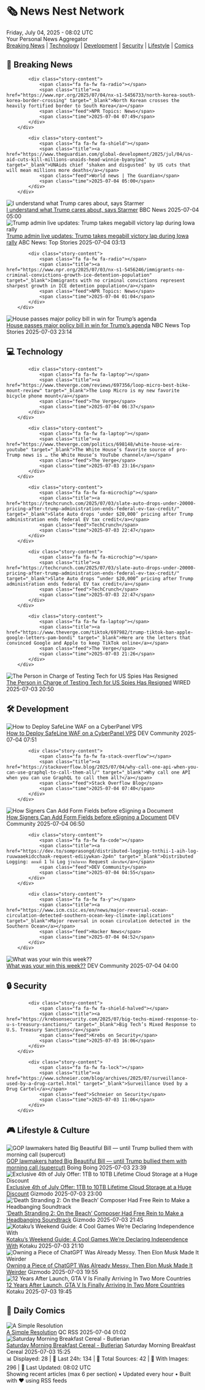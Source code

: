 <!-- Processing 54 RSS feeds at 2025-07-04 08:01:48 UTC -->
<!-- Processing: XKCD -->
<!-- Processing: Saturday Morning Breakfast Cereal -->
<!-- Processing: Dilbert -->
<!-- Processing: Questionable Content -->
<!-- Processing: Girl Genius -->
<!-- Processing: CNN Top Stories -->
<!-- Processing: CNN Breaking News -->
<!-- Processing: BBC Breaking News -->
<!-- Processing: NPR News -->
<!-- Processing: CBC News -->
<!-- Error processing https://rss.cbc.ca/lineup/topstories.xml: The read operation timed out -->
<!-- Processing: Reuters World News -->
<!-- Processing: Associated Press Breaking -->
<!-- Processing: Guardian World News -->
<!-- Processing: TechCrunch -->
<!-- Processing: The Verge -->
<!-- Processing: Ars Technica -->
<!-- Processing: O'Reilly Radar -->
<!-- Processing: Slashdot -->
<!-- Processing: Hacker News -->
<!-- Processing: Dev.to -->
<!-- Processing: StackOverflow Blog -->
<!-- Processing: OMG! Ubuntu -->
<!-- Processing: Red Hat Blog -->
<!-- Processing: Ubuntu Blog -->
<!-- Processing: GitHub Blog -->
<!-- Processing: GitLab Blog -->
<!-- Processing: DZone -->
<!-- Processing: Gizmodo -->
<!-- Processing: Kotaku -->
<!-- Processing: Krebs on Security -->
<!-- Generated 5 new posts out of 30 feeds processed -->
<div class="newspaper-header">
    <h1 class="newspaper-title">🗞️ News Nest Network</h1>
    <div class="newspaper-date">Friday, July 04, 2025 - 08:02 UTC</div>
    <div class="newspaper-subtitle">Your Personal News Aggregator</div>
</div>

<div class="newspaper-nav">
    <a href="#breaking">Breaking News</a> |
    <a href="#tech">Technology</a> |
    <a href="#dev">Development</a> |
    <a href="#security">Security</a> |
    <a href="#lifestyle">Lifestyle</a> |
    <a href="#webcomics">Comics</a>
</div>

<div class="news-section breaking-news" id="breaking">
<h2 class="section-header">🚨 Breaking News</h2>
<div class="stories-container">
<div class="story">
            
            <div class="story-content">
                <span class="fa fa-fw fa-radio"></span>
                <span class="title"><a href="https://www.npr.org/2025/07/04/nx-s1-5456733/north-korea-south-korea-border-crossing" target="_blank">North Korean crosses the heavily fortified border to South Korea</a></span>
                <span class="feed">NPR Topics: News</span>
                <span class="time">2025-07-04 07:49</span>
            </div>
        </div>
<div class="story">
            
            <div class="story-content">
                <span class="fa fa-fw fa-shield"></span>
                <span class="title"><a href="https://www.theguardian.com/global-development/2025/jul/04/us-aid-cuts-kill-millions-unaids-head-winnie-byanyima" target="_blank">UNAids chief ‘shaken and disgusted’ by US cuts that will mean millions more deaths</a></span>
                <span class="feed">World news | The Guardian</span>
                <span class="time">2025-07-04 05:00</span>
            </div>
        </div>
<div class="story">
            <img src="https://ichef.bbci.co.uk/ace/standard/240/cpsprodpb/4d9f/live/5beff890-5840-11f0-960d-e9f1088a89fe.jpg" alt="I understand what Trump cares about, says Starmer" class="story-image" loading="lazy" onerror="this.style.display='none'">
            <div class="story-content">
                <span class="fa fa-fw fa-flag"></span>
                <span class="title"><a href="https://www.bbc.com/news/articles/cq8ze23vx4po" target="_blank">I understand what Trump cares about, says Starmer</a></span>
                <span class="feed">BBC News</span>
                <span class="time">2025-07-04 05:00</span>
            </div>
        </div>
<div class="story">
            <img src="https://s.abcnews.com/images/Politics/trump-at-rally_1751596907989_hpMain_4x3t_384.jpg" alt="Trump admin live updates: Trump takes megabill victory lap during Iowa rally" class="story-image" loading="lazy" onerror="this.style.display='none'">
            <div class="story-content">
                <span class="fa fa-fw fa-tv"></span>
                <span class="title"><a href="https://abcnews.go.com/US/live-updates/trump-admin-live-updates-senate-begin-big-beautiful/?id=123330663" target="_blank">Trump admin live updates: Trump takes megabill victory lap during Iowa rally</a></span>
                <span class="feed">ABC News: Top Stories</span>
                <span class="time">2025-07-04 03:13</span>
            </div>
        </div>
<div class="story">
            
            <div class="story-content">
                <span class="fa fa-fw fa-radio"></span>
                <span class="title"><a href="https://www.npr.org/2025/07/03/nx-s1-5456246/immigrants-no-criminal-convictions-growth-ice-detention-population" target="_blank">Immigrants with no criminal convictions represent sharpest growth in ICE detention population</a></span>
                <span class="feed">NPR Topics: News</span>
                <span class="time">2025-07-04 01:04</span>
            </div>
        </div>
<div class="story">
            <img src="https://media-cldnry.s-nbcnews.com/image/upload/t_fit_1500w/mpx/2704722219/2025_07/Video-55yuu4.jpg" alt="House passes major policy bill in win for Trump’s agenda" class="story-image" loading="lazy" onerror="this.style.display='none'">
            <div class="story-content">
                <span class="fa fa-fw fa-broadcast-tower"></span>
                <span class="title"><a href="https://www.nbcnews.com/nightly-news/video/house-passes-major-policy-bill-in-win-for-trump-s-agenda-242684998001" target="_blank">House passes major policy bill in win for Trump’s agenda</a></span>
                <span class="feed">NBC News Top Stories</span>
                <span class="time">2025-07-03 23:14</span>
            </div>
        </div>
</div>
</div>
<div class="news-section tech-news" id="tech">
<h2 class="section-header">💻 Technology</h2>
<div class="stories-container">
<div class="story">
            
            <div class="story-content">
                <span class="fa fa-fw fa-laptop"></span>
                <span class="title"><a href="https://www.theverge.com/reviews/697356/loop-micro-best-bike-mount-review" target="_blank">The Loop Micro is my new favorite bicycle phone mount</a></span>
                <span class="feed">The Verge</span>
                <span class="time">2025-07-04 06:37</span>
            </div>
        </div>
<div class="story">
            
            <div class="story-content">
                <span class="fa fa-fw fa-laptop"></span>
                <span class="title"><a href="https://www.theverge.com/politics/698148/white-house-wire-youtube" target="_blank">The White House’s favorite source of pro-Trump news is … the White House’s YouTube channel</a></span>
                <span class="feed">The Verge</span>
                <span class="time">2025-07-03 23:16</span>
            </div>
        </div>
<div class="story">
            
            <div class="story-content">
                <span class="fa fa-fw fa-microchip"></span>
                <span class="title"><a href="https://techcrunch.com/2025/07/03/slate-auto-drops-under-20000-pricing-after-trump-administration-ends-federal-ev-tax-credit/" target="_blank">Slate Auto drops ‘under $20,000’ pricing after Trump administration ends federal EV tax credit</a></span>
                <span class="feed">TechCrunch</span>
                <span class="time">2025-07-03 22:47</span>
            </div>
        </div>
<div class="story">
            
            <div class="story-content">
                <span class="fa fa-fw fa-microchip"></span>
                <span class="title"><a href="https://techcrunch.com/2025/07/03/slate-auto-drops-under-20000-pricing-after-trump-administration-ends-federal-ev-tax-credit/" target="_blank">Slate Auto drops “under $20,000” pricing after Trump administration ends federal EV tax credit</a></span>
                <span class="feed">TechCrunch</span>
                <span class="time">2025-07-03 22:47</span>
            </div>
        </div>
<div class="story">
            
            <div class="story-content">
                <span class="fa fa-fw fa-laptop"></span>
                <span class="title"><a href="https://www.theverge.com/tiktok/697982/trump-tiktok-ban-apple-google-letters-pam-bondi" target="_blank">Here are the letters that convinced Google and Apple to keep TikTok online</a></span>
                <span class="feed">The Verge</span>
                <span class="time">2025-07-03 21:26</span>
            </div>
        </div>
<div class="story">
            <img src="https://media.wired.com/photos/6866d9ced7b7c86f646030d4/master/pass/GettyImages-2213769363.jpg" alt="The Person in Charge of Testing Tech for US Spies Has Resigned" class="story-image" loading="lazy" onerror="this.style.display='none'">
            <div class="story-content">
                <span class="fa fa-fw fa-bolt"></span>
                <span class="title"><a href="https://www.wired.com/story/iarpa-director-resigns-odni/" target="_blank">The Person in Charge of Testing Tech for US Spies Has Resigned</a></span>
                <span class="feed">WIRED</span>
                <span class="time">2025-07-03 20:50</span>
            </div>
        </div>
</div>
</div>
<div class="news-section dev-news" id="dev">
<h2 class="section-header">🛠️ Development</h2>
<div class="stories-container">
<div class="story">
            <img src="https://media2.dev.to/dynamic/image/width=800%2Cheight=%2Cfit=scale-down%2Cgravity=auto%2Cformat=auto/https%3A%2F%2Fdev-to-uploads.s3.amazonaws.com%2Fuploads%2Farticles%2Frjvwk9sunqw54zf0wjjs.png" alt="How to Deploy SafeLine WAF on a CyberPanel VPS" class="story-image" loading="lazy" onerror="this.style.display='none'">
            <div class="story-content">
                <span class="fa fa-fw fa-code"></span>
                <span class="title"><a href="https://dev.to/carrie_luo1/how-to-deploy-safeline-waf-on-a-cyberpanel-vps-ina" target="_blank">How to Deploy SafeLine WAF on a CyberPanel VPS</a></span>
                <span class="feed">DEV Community</span>
                <span class="time">2025-07-04 07:51</span>
            </div>
        </div>
<div class="story">
            
            <div class="story-content">
                <span class="fa fa-fw fa-stack-overflow"></span>
                <span class="title"><a href="https://stackoverflow.blog/2025/07/04/why-call-one-api-when-you-can-use-graphql-to-call-them-all/" target="_blank">Why call one API when you can use GraphQL to call them all?</a></span>
                <span class="feed">Stack Overflow Blog</span>
                <span class="time">2025-07-04 07:40</span>
            </div>
        </div>
<div class="story">
            <img src="https://media2.dev.to/dynamic/image/width=800%2Cheight=%2Cfit=scale-down%2Cgravity=auto%2Cformat=auto/https%3A%2F%2Fwebsite-static.boldsign.com%2F2024%2F02%2F39f4b02d-create-a-document.png" alt="How Signers Can Add Form Fields before eSigning a Document" class="story-image" loading="lazy" onerror="this.style.display='none'">
            <div class="story-content">
                <span class="fa fa-fw fa-code"></span>
                <span class="title"><a href="https://dev.to/boldsign/how-signers-can-add-form-fields-before-esigning-a-document-3c9g" target="_blank">How Signers Can Add Form Fields before eSigning a Document</a></span>
                <span class="feed">DEV Community</span>
                <span class="time">2025-07-04 06:50</span>
            </div>
        </div>
<div class="story">
            
            <div class="story-content">
                <span class="fa fa-fw fa-code"></span>
                <span class="title"><a href="https://dev.to/somprasongd/distributed-logging-tnthii-1-aih-log-ruuwaaekidcchaak-request-ediiywkan-2p4n" target="_blank">Distributed Logging: ตอนที่ 1 ให้ Log รู้ว่าเกิดจาก Request เดียวกัน</a></span>
                <span class="feed">DEV Community</span>
                <span class="time">2025-07-04 04:55</span>
            </div>
        </div>
<div class="story">
            
            <div class="story-content">
                <span class="fa fa-fw fa-y"></span>
                <span class="title"><a href="https://www.icm.csic.es/en/news/major-reversal-ocean-circulation-detected-southern-ocean-key-climate-implications" target="_blank">Major reversal in ocean circulation detected in the Southern Ocean</a></span>
                <span class="feed">Hacker News</span>
                <span class="time">2025-07-04 04:52</span>
            </div>
        </div>
<div class="story">
            <img src="https://media2.dev.to/dynamic/image/width=800%2Cheight=%2Cfit=scale-down%2Cgravity=auto%2Cformat=auto/https%3A%2F%2Fdev-to-uploads.s3.amazonaws.com%2Fuploads%2Farticles%2Fq92be5k7kiqqqth4j3j6.gif" alt="What was your win this week??" class="story-image" loading="lazy" onerror="this.style.display='none'">
            <div class="story-content">
                <span class="fa fa-fw fa-code"></span>
                <span class="title"><a href="https://dev.to/devteam/what-was-your-win-this-week-n84" target="_blank">What was your win this week??</a></span>
                <span class="feed">DEV Community</span>
                <span class="time">2025-07-04 04:00</span>
            </div>
        </div>
</div>
</div>
<div class="news-section security-news" id="security">
<h2 class="section-header">🔒 Security</h2>
<div class="stories-container">
<div class="story">
            
            <div class="story-content">
                <span class="fa fa-fw fa-shield-halved"></span>
                <span class="title"><a href="https://krebsonsecurity.com/2025/07/big-techs-mixed-response-to-u-s-treasury-sanctions/" target="_blank">Big Tech’s Mixed Response to U.S. Treasury Sanctions</a></span>
                <span class="feed">Krebs on Security</span>
                <span class="time">2025-07-03 16:06</span>
            </div>
        </div>
<div class="story">
            
            <div class="story-content">
                <span class="fa fa-fw fa-lock"></span>
                <span class="title"><a href="https://www.schneier.com/blog/archives/2025/07/surveillance-used-by-a-drug-cartel.html" target="_blank">Surveillance Used by a Drug Cartel</a></span>
                <span class="feed">Schneier on Security</span>
                <span class="time">2025-07-03 11:06</span>
            </div>
        </div>
</div>
</div>
<div class="news-section lifestyle-news" id="lifestyle">
<h2 class="section-header">🎮 Lifestyle & Culture</h2>
<div class="stories-container">
<div class="story">
            <img src="https://i0.wp.com/boingboing.net/wp-content/uploads/2024/02/Emperor-Trump-1.webp?fit=1500%2C1000&amp;quality=55&amp;ssl=1" alt="GOP lawmakers hated Big Beautiful Bill — until Trump bullied them with morning call (supercut)" class="story-image" loading="lazy" onerror="this.style.display='none'">
            <div class="story-content">
                <span class="fa fa-fw fa-arrow-right"></span>
                <span class="title"><a href="https://boingboing.net/2025/07/03/gop-lawmakers-hated-big-beautiful-bill-until-trump-bullied-them-with-morning-call-supercut.html" target="_blank">GOP lawmakers hated Big Beautiful Bill — until Trump bullied them with morning call (supercut)</a></span>
                <span class="feed">Boing Boing</span>
                <span class="time">2025-07-03 23:39</span>
            </div>
        </div>
<div class="story">
            <img src="https://gizmodo.com/app/uploads/2025/07/pCloud-Storage-Encryption-Sale.jpg" alt="Exclusive 4th of July Offer: 1TB to 10TB Lifetime Cloud Storage at a Huge Discount" class="story-image" loading="lazy" onerror="this.style.display='none'">
            <div class="story-content">
                <span class="fa fa-fw fa-computer"></span>
                <span class="title"><a href="https://gizmodo.com/exclusive-4th-of-july-offer-1tb-to-10tb-lifetime-cloud-storage-at-a-huge-discount-2000622831" target="_blank">Exclusive 4th of July Offer: 1TB to 10TB Lifetime Cloud Storage at a Huge Discount</a></span>
                <span class="feed">Gizmodo</span>
                <span class="time">2025-07-03 23:00</span>
            </div>
        </div>
<div class="story">
            <img src="https://gizmodo.com/app/uploads/2025/07/Ludvig-Forssell-Death-Stranding-2-On-The-Beach-InterviewWORDPRESS.jpg" alt="‘Death Stranding 2: On the Beach’ Composer Had Free Rein to Make a Headbanging Soundtrack" class="story-image" loading="lazy" onerror="this.style.display='none'">
            <div class="story-content">
                <span class="fa fa-fw fa-computer"></span>
                <span class="title"><a href="https://gizmodo.com/death-stranding-2-on-the-beach-composer-had-free-rein-to-make-a-headbanging-soundtrack-2000623819" target="_blank">‘Death Stranding 2: On the Beach’ Composer Had Free Rein to Make a Headbanging Soundtrack</a></span>
                <span class="feed">Gizmodo</span>
                <span class="time">2025-07-03 21:45</span>
            </div>
        </div>
<div class="story">
            <img src="https://i.kinja-img.com/image/upload/c_fit,q_80,w_636/fb2843360fe55474530ebe1e63d0856f.jpg" alt="Kotaku’s Weekend Guide: 4 Cool Games We’re Declaring Independence With" class="story-image" loading="lazy" onerror="this.style.display='none'">
            <div class="story-content">
                <span class="fa fa-fw fa-gamepad"></span>
                <span class="title"><a href="https://kotaku.com/kotaku-games-to-play-death-stranding-anthem-hitman-1851785639" target="_blank">Kotaku’s Weekend Guide: 4 Cool Games We’re Declaring Independence With</a></span>
                <span class="feed">Kotaku</span>
                <span class="time">2025-07-03 21:10</span>
            </div>
        </div>
<div class="story">
            <img src="https://gizmodo.com/app/uploads/2024/11/openai-rawstory-copyright.jpg" alt="Owning a Piece of ChatGPT Was Already Messy. Then Elon Musk Made It Weirder" class="story-image" loading="lazy" onerror="this.style.display='none'">
            <div class="story-content">
                <span class="fa fa-fw fa-computer"></span>
                <span class="title"><a href="https://gizmodo.com/owning-a-piece-of-chatgpt-was-already-messy-then-elon-musk-made-it-weirder-2000623955" target="_blank">Owning a Piece of ChatGPT Was Already Messy. Then Elon Musk Made It Weirder</a></span>
                <span class="feed">Gizmodo</span>
                <span class="time">2025-07-03 19:55</span>
            </div>
        </div>
<div class="story">
            <img src="https://i.kinja-img.com/image/upload/c_fit,q_80,w_636/22fab34109b1ea2fe14298ebcf417b53.jpg" alt="12 Years After Launch, GTA V Is Finally Arriving In Two More Countries" class="story-image" loading="lazy" onerror="this.style.display='none'">
            <div class="story-content">
                <span class="fa fa-fw fa-gamepad"></span>
                <span class="title"><a href="https://kotaku.com/gta-v-officially-launching-in-saudi-arabia-12-years-aft-1851785628" target="_blank">12 Years After Launch, GTA V Is Finally Arriving In Two More Countries</a></span>
                <span class="feed">Kotaku</span>
                <span class="time">2025-07-03 19:45</span>
            </div>
        </div>
</div>
</div>
<div class="news-section webcomics-section" id="webcomics">
<h2 class="section-header">🎨 Daily Comics</h2>
<div class="stories-container">
<div class="story">
            <img src="http://www.questionablecontent.net/comics/5606.png" alt="A Simple Resolution" class="story-image" loading="lazy" onerror="this.style.display='none'">
            <div class="story-content">
                <span class="fa fa-fw fa-music"></span>
                <span class="title"><a href="http://questionablecontent.net/view.php?comic=5606" target="_blank">A Simple Resolution</a></span>
                <span class="feed">QC RSS</span>
                <span class="time">2025-07-04 01:02</span>
            </div>
        </div>
<div class="story">
            <img src="https://www.smbc-comics.com/comics/1750828267-20250703.png" alt="Saturday Morning Breakfast Cereal - Butlerian" class="story-image" loading="lazy" onerror="this.style.display='none'">
            <div class="story-content">
                <span class="fa fa-fw fa-smile"></span>
                <span class="title"><a href="https://www.smbc-comics.com/comic/butlerian" target="_blank">Saturday Morning Breakfast Cereal - Butlerian</a></span>
                <span class="feed">Saturday Morning Breakfast Cereal</span>
                <span class="time">2025-07-03 15:25</span>
            </div>
        </div>
</div>
</div>

<div class="newspaper-footer">
    <div class="stats">
        📊 Displayed: 28 | 📅 Last 24h: 134 | 📡 Total Sources: 42 | 📸 With Images: 296 |
        🔄 Last Updated: 08:02 UTC
    </div>
    <div class="footer-note">
        Showing recent articles (max 6 per section) • Updated every hour • Built with ❤️ using RSS feeds
    </div>
</div>
